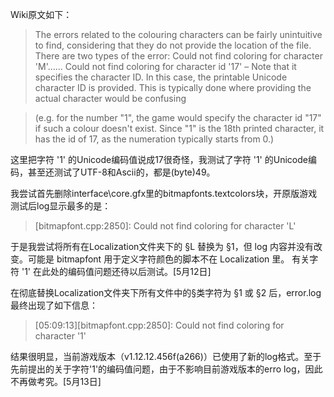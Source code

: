 Wiki原文如下：
> The errors related to the colouring characters can be fairly unintuitive to find, considering that they do not provide the location of the file.
There are two types of the error:
Could not find coloring for character 'M'......
Could not find coloring for character id '17' – Note that it specifies the character ID. In this case, the printable Unicode character ID is provided. 
This is typically done where providing the actual character would be confusing 

> (e.g. for the number "1", the game would specify the character id "17" if such a colour doesn't exist. Since "1" is the 18th printed character, it has the id of 17, as
the numeration typically starts from 0.)

这里把字符 '1' 的Unicode编码值说成17很奇怪，我测试了字符 '1' 的Unicode编码，甚至还测试了UTF-8和Ascii的，都是(byte)49。

我尝试首先删除interface\core.gfx里的bitmapfonts.textcolors块，开原版游戏测试后log显示最多的是：
> [bitmapfont.cpp:2850]: Could not find coloring for character 'L'

于是我尝试将所有在Localization文件夹下的 §L 替换为 §1，但 log 内容并没有改变。可能是 bitmapfont 用于定义字符颜色的脚本不在 Localization 里。
有关字符 '1' 在此处的编码值问题还待以后测试。[5月12日]

在彻底替换Localization文件夹下所有文件中的§类字符为 §1 或 §2 后，error.log最终出现了如下信息：
> [05:09:13][bitmapfont.cpp:2850]: Could not find coloring for character '1'

结果很明显，当前游戏版本（v1.12.12.456f(a266)）已使用了新的log格式。至于先前提出的关于字符'1'的编码值问题，由于不影响目前游戏版本的erro log，因此不再做考究。[5月13日]
